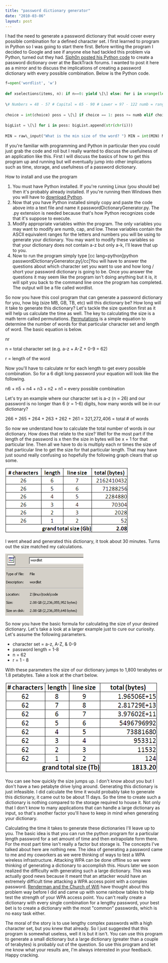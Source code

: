 ```yaml
---
title: "password dictionary generator"
date: "2010-03-06"
layout: post
---
```


I had the need to generate a password dictionary that would cover every possible combination for a defined character set.  I first learned to program in Python so I was going to start there first.  Before writing the program I decided to Google and see if anyone else had tackled this problem via Python, turned out they had.  [Siph0n posted his Python code](http://forums.remote-exploit.org/programming/14204-another-password-wordlist-generator-python.html) to create a password dictionary over at the BackTrack forums.  I wanted to post it here as a mirror and to discuss the implications of creating a password dictionary with every possible combination.  Below is the Python code.


```python 
f=open('wordlist', 'w')

def xselections(items, n): if n==0: yield \[\] else: for i in xrange(len(items)): for ss in xselections(items, n-1): yield \[items\[i\]\]+ss

\# Numbers = 48 - 57 # Capital = 65 - 90 # Lower = 97 - 122 numb = range(48,58) cap = range(65,91) low = range(97,123) choice = 0 while int(choice) not in range(1,8): choice = raw\_input(''' 1) Numbers 2) Capital Letters 3) Lowercase Letters 4) Numbers + Capital Letters 5) Numbers + Lowercase Letters 6) Numbers + Capital Letters + Lowercase Letters 7) Capital Letters + Lowercase Letters : ''')

choice = int(choice) poss = \[\] if choice == 1: poss += numb elif choice == 2: poss += cap elif choice == 3: poss += low elif choice == 4: poss += numb poss += cap elif choice == 5: poss += numb poss += low elif choice == 6: poss += numb poss += cap poss += low elif choice == 7: poss += cap poss += low

bigList = \[\] for i in poss: bigList.append(str(chr(i)))

MIN = raw\_input("What is the min size of the word? ") MIN = int(MIN) MAX = raw\_input("What is the max size of the word? ") MAX = int(MAX) for i in range(MIN,MAX+1): for s in xselections(bigList,i): f.write(''.join(s) + '\\n')
```

If you're familiar with programming and Python in particular then you could just grab the code and roll but I really wanted to discuss the usefulness of an application like this.  First I will discuss the basics of how to get this program up and running but will eventually jump into other implications such as time, storage, and usefulness of a password dictionary.

How to install and use the program

1. You must have Python installed.  If you're running Linux (you should be) then it's probably already installed.  If you're running then Windows then you will have to [download Python](http://www.python.org/download/).
2. Now that you have Python installed simply copy and paste the code above into a text file and name it passwordDictionaryGenerator.py.  The .py extension is needed because that's how Python recognizes code that it's suppose to execute.
3. Modify appropriate variables within the program.  The only variables you may want to modify are numb, cap, and low.  These variables contain the ASCII equivalent ranges for the letters and numbers you will be using to generate your dictionary.  You may want to modify these variables so that your dictionary does not contain a-z but only a-k, I'll leave that up to you.
4. Now to run the program simply type \[cc lang=python\]python passwordDictionaryGenerator.py\[/cc\]You will have to answer the questions about which character set you want to use and how long / short your password dictionary is going to be.  Once you answer the questions it may seem like the program isn't doing anything but it is, it will spit you back to the command line once the program has completed.  The output will be a file called wordlist.

So now you have this cool program that can generate a password dictionary for you, how big (size MB, GB, TB, etc) will this dictionary be?  How long will it take to generate this dictionary?  Let's tackle the size question first as it will help us calculate the time as well.  The key to calculating the size is a math term called permutations.  [Permutations](http://www.aaaknow.com/sta-permu.htm) is a simple equation to determine the number of words for that particular character set and length of word.  The basic equation is below.

nr

n = total character set (e.g.  a-z + A-Z + 0-9 = 62)

r = length of the word

Now you'll have to calculate nr for each length to get every possible combination.  So for a 6 digit long password your equation will look like the following.

n6 + n5 + n4 + n3 + n2 + n1 = every possible combination

Let's try an example where our character set is a-z (n = 26) and our password is no longer than 6 (r = 1-6) digits, how many words will be in our dictionary?

266 + 265 + 264 + 263 + 262 + 261 = 321,272,406 = total # of words

So now we understand how to calculate the total number of words in our dictionary.  How does that relate to the size?  Well for the most part if the length of the password is x then the size in bytes will be x + 1 for that particular line.  Then all we have to do is multiply each nr times the size of that particular line to get the size for that particular length.  That may have just sound really confusing so hopefully the following graph clears that up some.

![](/assets/possibleCombinationChart.png)

I went ahead and generated this dictionary, it took about 30 minutes.  Turns out the size matched my calculations.

![](/assets/wordlistSize.png)

So now you have the basic formula for calculating the size of your desired dictionary.  Let's take a look at a larger example just to cure our curiosity.  Let's assume the following parameters.

- character set = a-z, A-Z, & 0-9
- password length = 1-8
- n = 62
- r = 1 - 8

With these parameters the size of our dictionary jumps to 1,800 terabytes or 1.8 petabytes. Take a look at the chart below.

![](/assets/possibleCombinationChart2.png)

You can see how quickly the size jumps up. I don't know about you but I don't have a two petabyte drive lying around. Generating this dictionary is just infeasible. I did calculate the time it would probably take to generate this dictionary, it came out to be about 11 days. So the time to create such a dictionary is nothing compared to the storage required to house it. Not only that I don't know to many applications that can handle a large dictionary as input, so that's another factor you'll have to keep in mind when generating your dictionary.

Calculating the time it takes to generate these dictionaries I'll leave up to you.  The basic idea is that you can run the python program for a particular length password for a set amount of time and then extrapolate form there.  For the most part time isn't really a factor but storage is. The concepts I've talked about here are nothing new. The idea of generating a password came to me and my coworkers as we were thinking of ways to test a WPA wireless infrastructure. Attacking WPA can be done offline so we were thinking of generating a dictionary to accomplish this. Hours later we soon realized the difficulty with generating such a large dictionary. This was actually good news because it meant that an attacker would have an extremely difficult time attacking a WPA access point with a complex password. [Renderman and the Church of Wifi](http://www.renderlab.net/projects/WPA-tables/) have thought about this problem way before I did and came up with some rainbow tables to help test the strength of your WPA access point. You can't really create a dictionary with every single combination for a lengthy password, your best bet is to create a dictionary with the most "common" passwords, which is no easy task either.

The moral of the story is to use lengthy complex passwords with a high character set, but you knew that already. So I just suggested that this program is somewhat useless, well it is but it isn't. You can use this program to generate a small dictionary but a large dictionary (greater than a couple of terabytes) is probably out of the question. So use this program and let me know what your results are, I'm always interested in your feedback. Happy cracking.
